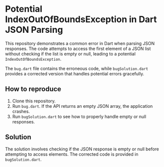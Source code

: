# Potential IndexOutOfBoundsException in Dart JSON Parsing

This repository demonstrates a common error in Dart when parsing JSON responses. The code attempts to access the first element of a JSON list without checking if the list is empty or null, leading to a potential `IndexOutOfBoundsException`.

The `bug.dart` file contains the erroneous code, while `bugSolution.dart` provides a corrected version that handles potential errors gracefully.

## How to reproduce

1. Clone this repository.
2. Run `bug.dart`.  If the API returns an empty JSON array, the application crashes. 
3. Run `bugSolution.dart` to see how to properly handle empty or null responses. 

## Solution

The solution involves checking if the JSON response is empty or null before attempting to access elements. The corrected code is provided in `bugSolution.dart`.